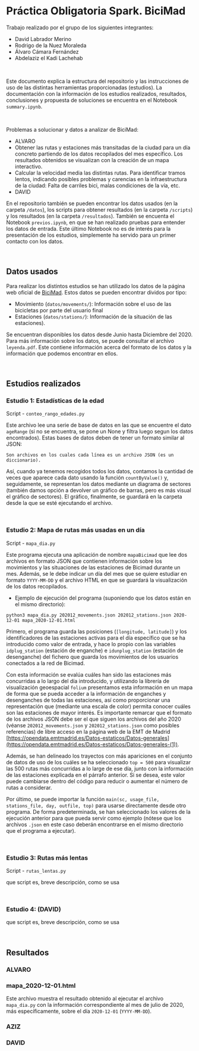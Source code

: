 # Práctica Obligatoria Spark. BiciMad

Trabajo realizado por el grupo de los siguientes integrantes: 
- David Labrador Merino
- Rodrigo de la Nuez Moraleda
- Álvaro Cámara Fernández 
- Abdelaziz el Kadi Lachehab

<br>

Este documento explica la estructura del repositorio y las instrucciones de uso de las distintas herramientas proporcionadas (estudios). La documentación con la información de los estudios realizados, resultados, conclusiones y propuesta de soluciones se encuentra en el Notebook ``summary.ipynb``.

<br>

Problemas a solucionar y datos a analizar de BiciMad:
* ALVARO
* Obtener las rutas y estaciones más transitadas de la ciudad para un día concreto partiendo de los datos recopilados del mes específico. Los resultados obtenidos se visualizan con la creación de un mapa interactivo.
* Calcular la velocidad media las distintas rutas. Para identificar tramos lentos, indicando posibles problemas y carencias en la infraestructura de la ciudad: Falta de carriles bici, malas condiciones de la vía, etc.
* DAVID

En el repositorio también se pueden encontrar los datos usados (en la carpeta ``/datos``), los scripts para obtener resultados (en la carpeta ``/scripts``) y los resultados (en la carpeta ``/resultados``). También se encuenta el Notebook ``previos.ipynb``, en que se han realizado pruebas para entender los datos de entrada. Este último Notebook no es de interés para la presentación de los estudios, simplemente ha servido para un primer contacto con los datos. 

<br>

## Datos usados

Para realizar los distintos estudios se han utilizado los datos de la página web oficial de [BiciMad](https://opendata.emtmadrid.es/Datos-estaticos/Datos-generales-(1)). Estos datos se pueden encontrar dividos por tipo: 

* Movimiento (``datos/movements/``): Información sobre el uso de las bicicletas por parte del usuario final
* Estaciones (``datos/stations/``): Información de la situación de las estaciones). 

Se encuentran disponibles los datos desde Junio hasta Diciembre del 2020. Para más información sobre los datos, se puede consultar el archivo `leyenda.pdf`. Este contiene información acerca del formato de los datos y la información que podemos encontrar en ellos.

<br>

## Estudios realizados

### Estudio 1: Estadísticas de la edad

Script - `conteo_rango_edades.py`

Este archivo lee una serie de base de datos en las que se encuentre el dato `ageRange` (si no se encuentra, se pone un None y filtra luego segun los datos encontrados). Estas bases de datos deben de tener un formato similar al JSON:

	Son archivos en los cuales cada línea es un archivo JSON (es un diccionario).

Así, cuando ya tenemos recogidos todos los datos, contamos la cantidad de veces que aparece cada dato usando la función `countByValue()` y, seguidamente, se representan los datos mediante un diagrama de sectores (también damos opción a devolver un gráfico de barras, pero es más visual el gráfico de sectores). El gráfico, finalmente, se guardará en la carpeta desde la que se esté ejecutando el archivo.

<br>

### Estudio 2: Mapa de rutas más usadas en un día

Script - `mapa_dia.py`

Este programa ejecuta una aplicación de nombre `mapaBicimad` que lee dos archivos en formato JSON que contienen información sobre los movimientos y las situaciones de las estaciones de Bicimad durante un mes. Además, se le debe indicar un día del mes que se quiere estudiar en formato `YYYY-MM-DD` y el archivo HTML en que se guardará la visualización de los datos recopilados. 

* Ejemplo de ejecución del programa (suponiendo que los datos están en el mismo directorio):

`python3 mapa_dia.py 202012_movements.json 202012_stations.json 2020-12-01 mapa_2020-12-01.html`

Primero, el programa guarda las posiciones (`[longitude, latitude]`) y los identificadores de las estaciones activas para el día específico que se ha introducido como valor de entrada, y hace lo propio con las variables `idplug_station` (estación de enganche) e `idunplug_station` (estación de desenganche) del fichero que guarda los movimientos de los usuarios conectados a la red de Bicimad.

Con esta información se evalúa cuáles han sido las estaciones más concurridas a lo largo del día introducido, y utilizando la librería de visualización geoespacial `folium` presentamos esta información en un mapa de forma que se pueda acceder a la información de enganches y desenganches de todas las estaciones, así como proporcionar una representación que (mediante una escala de color) permita conocer cuáles son las estaciones de mayor interés. Es importante remarcar que el formato de los archivos JSON debe ser el que siguen los archivos del año 2020 (véanse `202012_movements.json` y `202012_stations.json` como posibles referencias) de libre acceso en la página web de la EMT de Madrid [https://opendata.emtmadrid.es/Datos-estaticos/Datos-generales](https://opendata.emtmadrid.es/Datos-estaticos/Datos-generales-(1)).

Además, se han delineado los trayectos con más apariciones en el conjunto de datos de uso de los cuáles se ha seleccionado `top = 500` para visualizar las 500 rutas más concurridas a lo large de ese día, junto con la información de las estaciones explicada en el párrafo anterior. Si se desea, este valor puede cambiarse dentro del código para reducir o aumentar el número de rutas a considerar.

Por último, se puede importar la función `main(sc, usage_file, stations_file, day, outfile, top)` para usarse directamente desde otro programa. De forma predeterminada, se han seleccionado los valores de la ejecución anterior para que pueda servir como ejemplo (nótese que los archivos `.json` en este caso deberán encontrarse en el mismo directorio que el programa a ejecutar).

<br>

### Estudio 3: Rutas más lentas

Script - `rutas_lentas.py`

que script es, breve descripción, como se usa

<br>

### Estudio 4: (DAVID)

que script es, breve descripción, como se usa

<br>

## Resultados

### ALVARO

### mapa_2020-12-01.html

Este archivo muestra el resultado obtenido al ejecutar el archivo `mapa_dia.py` con la información correspondiente al mes de julio de 2020, más específicamente, sobre el día `2020-12-01` (`YYYY-MM-DD`).

### AZIZ

### DAVID

<br>

